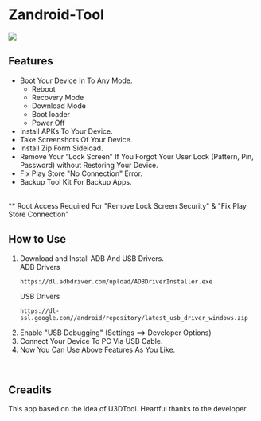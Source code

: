 # Zandroid-Tool
<img src=https://2.bp.blogspot.com/-99SLzvXXtD8/VyNvQOcsBVI/AAAAAAAAArs/NnCvQIHfjVAOYRXawbG4jXRvmX7nOmx1gCK4B/s1600/Zandroid%2BTool%2BCover.jpg>


## Features
- Boot Your Device In To Any Mode.
  - Reboot
  - Recovery Mode
  - Download Mode
  - Boot loader
  - Power Off
- Install APKs To Your Device.
- Take Screenshots Of Your Device.
- Install Zip Form Sideload.
- Remove Your “Lock Screen” If You Forgot Your User Lock (Pattern, Pin, Password) without Restoring Your Device.
- Fix Play Store "No Connection" Error.
- Backup Tool Kit For Backup Apps.
<br>
** Root Access Required For "Remove Lock Screen Security" & "Fix Play Store Connection"
<br>


## How to Use
1. Download and Install ADB And USB Drivers.<br>
      ADB Drivers
      ```
      https://dl.adbdriver.com/upload/ADBDriverInstaller.exe
      ```
      USB Drivers
      ```
      https://dl-ssl.google.com//android/repository/latest_usb_driver_windows.zip
      ```
2. Enable "USB Debugging" (Settings ==> Developer Options)
3. Connect Your Device To PC Via USB Cable.
4. Now You Can Use Above Features As You Like.
<br>


## Creadits
This app based on the idea of U3DTool. Heartful thanks to the developer.
